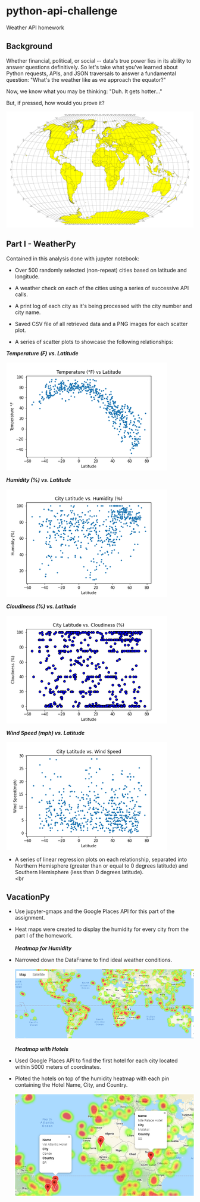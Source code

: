 # python-api-challenge
Weather API homework

## Background
Whether financial, political, or social -- data's true power lies in its ability to answer questions definitively. So let's take what you've learned about Python requests, APIs, and JSON traversals to answer a fundamental question: "What's the weather like as we approach the equator?"

Now, we know what you may be thinking: "Duh. It gets hotter..."

But, if pressed, how would you prove it?

![Summary](https://github.com/KGore12/python-api-challenge/blob/main/images/equatorsign.png)


## Part I - WeatherPy
Contained in this analysis done with jupyter notebook: 

* Over 500 randomly selected (non-repeat) cities based on latitude and longitude.

* A weather check on each of the cities using a series of successive API calls.

* A print log of each city as it's being processed with the city number and city name.

* Saved CSV file of all retrieved data and a PNG images for each scatter plot.

* A series of scatter plots to showcase the following relationships:

**_Temperature (F) vs. Latitude_**
<br><br>
![Summary](https://github.com/KGore12/python-api-challenge/blob/main/images/Temperature_vs_Latitude.png)
 
**_Humidity (%) vs. Latitude_**
 <br><br>
![Summary](https://github.com/KGore12/python-api-challenge/blob/main/images/Latitude_vs_Humidity.png)
      
**_Cloudiness (%) vs. Latitude_**
 <br><br>
![Summary](https://github.com/KGore12/python-api-challenge/blob/main/images/Latitude_vs_Cloudiness.png)
      
**_Wind Speed (mph) vs. Latitude_**
 <br><br>
![Summary](https://github.com/KGore12/python-api-challenge/blob/main/images/Latitude_vs_WindSpeed.png)

*  A series of linear regression plots on each relationship, separated into Northern Hemisphere (greater than or equal to 0 degrees latitude) and Southern Hemisphere (less than 0 degrees latitude).
 <br><br
## VacationPy
 * Use jupyter-gmaps and the Google Places API for this part of the assignment.
 
 * Heat maps were created to display the humidity for every city from the part I of the homework.
 <br><br>
 **_Heatmap for Humidity_**
* Narrowed down the DataFrame to find ideal weather conditions. 
 <br><br>
![Summary](https://github.com/KGore12/python-api-challenge/blob/main/images/heatmap1.png)
 <br><br>
 **_Heatmap with Hotels_**
* Used Google Places API to find the first hotel for each city located within 5000 meters of coordinates.
* Ploted the hotels on top of the humidity heatmap with each pin containing the Hotel Name, City, and Country.
 <br><br>
![Summary](https://github.com/KGore12/python-api-challenge/blob/main/images/heatmap3.png)
